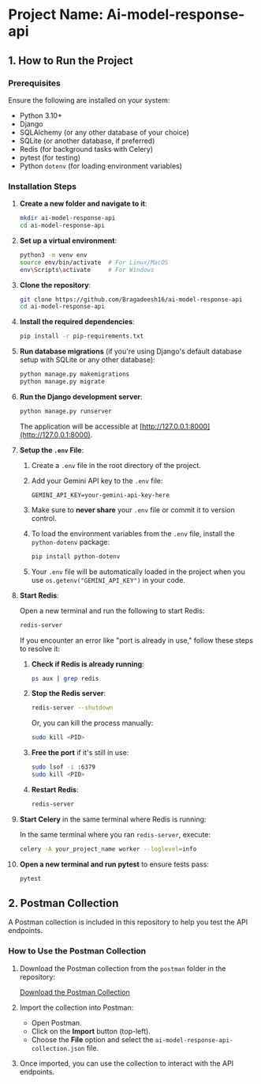 # Project Name: Ai-model-response-api

## 1. How to Run the Project

### Prerequisites
Ensure the following are installed on your system:

- Python 3.10+
- Django
- SQLAlchemy (or any other database of your choice)
- SQLite (or another database, if preferred)
- Redis (for background tasks with Celery)
- pytest (for testing)
- Python `dotenv` (for loading environment variables)

### Installation Steps

1. **Create a new folder and navigate to it**:

    ```bash
    mkdir ai-model-response-api
    cd ai-model-response-api
    ```

2. **Set up a virtual environment**:

    ```bash
    python3 -m venv env
    source env/bin/activate  # For Linux/MacOS
    env\Scripts\activate     # For Windows
    ```

3. **Clone the repository**:

    ```bash
    git clone https://github.com/Bragadeesh16/ai-model-response-api
    cd ai-model-response-api
    ```

4. **Install the required dependencies**:

    ```bash
    pip install -r pip-requirements.txt
    ```

5. **Run database migrations** (if you're using Django's default database setup with SQLite or any other database):

    ```bash
    python manage.py makemigrations
    python manage.py migrate
    ```

6. **Run the Django development server**:

    ```bash
    python manage.py runserver
    ```

   The application will be accessible at [http://127.0.0.1:8000](http://127.0.0.1:8000).

7. **Setup the `.env` File**:

    1. Create a `.env` file in the root directory of the project.
   
    2. Add your Gemini API key to the `.env` file:
    
        ```env
        GEMINI_API_KEY=your-gemini-api-key-here
        ```

    3. Make sure to **never share** your `.env` file or commit it to version control.
    
    4. To load the environment variables from the `.env` file, install the `python-dotenv` package:

        ```bash
        pip install python-dotenv
        ```

    5. Your `.env` file will be automatically loaded in the project when you use `os.getenv("GEMINI_API_KEY")` in your code.

8. **Start Redis**:

    Open a new terminal and run the following to start Redis:

    ```bash
    redis-server
    ```

    If you encounter an error like "port is already in use," follow these steps to resolve it:

    1. **Check if Redis is already running**:

        ```bash
        ps aux | grep redis
        ```

    2. **Stop the Redis server**:

        ```bash
        redis-server --shutdown
        ```

        Or, you can kill the process manually:

        ```bash
        sudo kill <PID>
        ```

    3. **Free the port** if it's still in use:

        ```bash
        sudo lsof -i :6379
        sudo kill <PID>
        ```

    4. **Restart Redis**:

        ```bash
        redis-server
        ```

9. **Start Celery** in the same terminal where Redis is running:

    In the same terminal where you ran `redis-server`, execute:

    ```bash
    celery -A your_project_name worker --loglevel=info
    ```

10. **Open a new terminal and run pytest** to ensure tests pass:

    ```bash
    pytest
    ```

## 2. Postman Collection

A Postman collection is included in this repository to help you test the API endpoints.

### How to Use the Postman Collection

1. Download the Postman collection from the `postman` folder in the repository:

    [Download the Postman Collection](./postman/ai-model-response-api-collection.json)

2. Import the collection into Postman:
    - Open Postman.
    - Click on the **Import** button (top-left).
    - Choose the **File** option and select the `ai-model-response-api-collection.json` file.

3. Once imported, you can use the collection to interact with the API endpoints.
